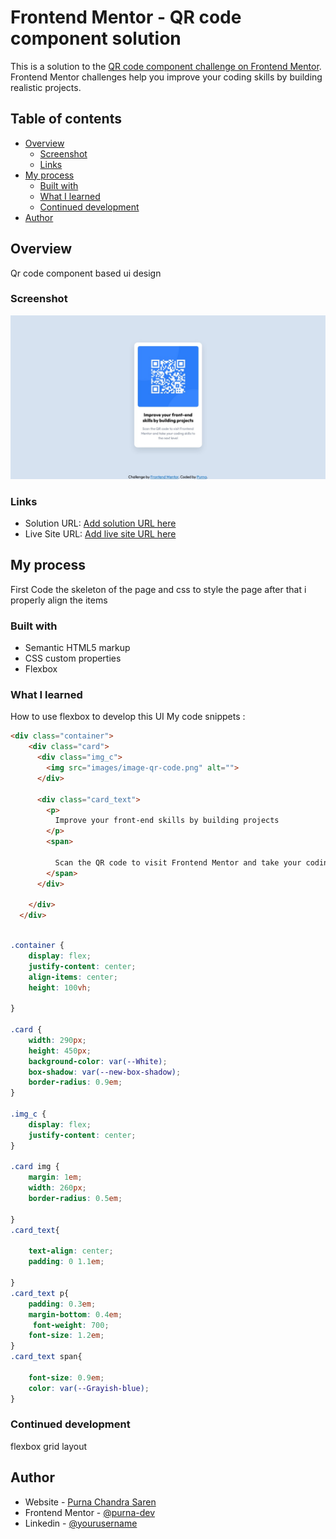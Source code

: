 # Frontend Mentor - QR code component solution

This is a solution to the [QR code component challenge on Frontend Mentor](https://www.frontendmentor.io/challenges/qr-code-component-iux_sIO_H). Frontend Mentor challenges help you improve your coding skills by building realistic projects. 

## Table of contents

- [Overview](#overview)
  - [Screenshot](#screenshot)
  - [Links](#links)
- [My process](#my-process)
  - [Built with](#built-with)
  - [What I learned](#what-i-learned)
  - [Continued development](#continued-development)
- [Author](#author)


## Overview
Qr code component  based ui design

### Screenshot

![](./screenshot.jpg)

### Links

- Solution URL: [Add solution URL here](https://github.com/purna-dev/QR-code-component)
- Live Site URL: [Add live site URL here](https://purna-dev.github.io/QR-code-component/)

## My process
First Code the skeleton of the page and css to style the page after that i properly align the items

### Built with

- Semantic HTML5 markup
- CSS custom properties
- Flexbox

### What I learned

How to use flexbox to develop this UI 
My code snippets :

```html
<div class="container">
    <div class="card">
      <div class="img_c">
        <img src="images/image-qr-code.png" alt="">
      </div>

      <div class="card_text">
        <p>
          Improve your front-end skills by building projects
        </p>
        <span>

          Scan the QR code to visit Frontend Mentor and take your coding skills to the next level
        </span>
      </div>

    </div>
  </div>
```
```css

.container {
    display: flex;
    justify-content: center;
    align-items: center;
    height: 100vh;

}

.card {
    width: 290px;
    height: 450px;
    background-color: var(--White);
    box-shadow: var(--new-box-shadow);
    border-radius: 0.9em;
}

.img_c {
    display: flex;
    justify-content: center;
}

.card img {
    margin: 1em;
    width: 260px;
    border-radius: 0.5em;

}
.card_text{

    text-align: center;
    padding: 0 1.1em;
    
}
.card_text p{
    padding: 0.3em;
    margin-bottom: 0.4em;
     font-weight: 700;
    font-size: 1.2em;
}
.card_text span{
    
    font-size: 0.9em;
    color: var(--Grayish-blue);
}
```



### Continued development

flexbox
grid layout


## Author

- Website - [Purna Chandra Saren](https://purnachandra.me/)
- Frontend Mentor - [@purna-dev](https://www.frontendmentor.io/profile/purna-dev)
- Linkedin - [@yourusername](https://www.linkedin.com/in/impurna/)



